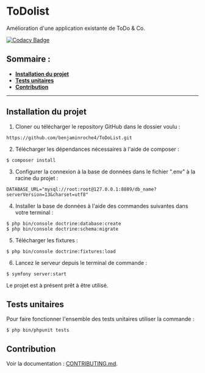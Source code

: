 <h1>ToDolist</h1>
Amélioration d'une application existante de ToDo & Co.

[![Codacy Badge](https://app.codacy.com/project/badge/Grade/5e14b5b898024ed0a9f52f72e5d09467)](https://www.codacy.com/gh/benjaminroche4/ToDoList/dashboard?utm_source=github.com&amp;utm_medium=referral&amp;utm_content=benjaminroche4/ToDoList&amp;utm_campaign=Badge_Grade)

<h2>Sommaire :</h2>
<ul>
    <li><strong><a href="#installation">Installation du projet</a></strong></li>
    <li><strong><a href="#tests">Tests unitaires</a></strong></li>
    <li><strong><a href="#contribution">Contribution</a></strong></li>
</ul>
<hr>
<h2 id="installation">Installation du projet</h2>

1. Cloner ou télécharger le repository GitHub dans le dossier voulu :

```
https://github.com/benjaminroche4/ToDoList.git
```

2. Télécharger les dépendances nécessaires à l'aide de composer :
```
$ composer install 
```

3. Configurer la connexion à la base de données dans le fichier ".env" à la racine du projet : 
```
DATABASE_URL="mysql://root:root@127.0.0.1:8889/db_name?serverVersion=13&charset=utf8"
```

4. Installer la base de données à l'aide des commandes suivantes dans votre terminal :
```
$ php bin/console doctrine:database:create
$ php bin/console doctrine:schema:migrate
```

5. Télécharger les fixtures :
```
$ php bin/console doctrine:fixtures:load
```

6. Lancez le serveur depuis le terminal de commande :
```
$ symfony server:start
```

Le projet est à présent prêt à être utilisé. 

<h2 id="tests">Tests unitaires</h2>

Pour faire fonctionner l'ensemble des tests unitaires utiliser la commande :
```
$ php bin/phpunit tests 
```

<h2 id="contribution">Contribution</h2>
Voir la documentation : <a href="#">CONTRIBUTING.md</a>.
